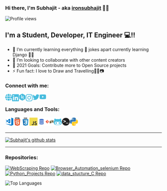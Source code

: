 ### Hi there, I'm Subhajit - aka [ironsubhajit][website] 👋😎

![Profile views](https://gpvc.arturio.dev/ironsubhajit)

## I'm a Student, Developer, IT Engineer 💻!!

- 🌱 I’m currently learning everything 🤣 jokes apart currently learning Django 🤑🌐
- 👯 I’m looking to collaborate with other content creators
- 🥅 2021 Goals: Contribute more to Open Source projects
- ⚡ Fun fact: I love to Draw and Travelling🏄‍♂️📷

### Connect with me:

[<img align="left" alt="ironsubhajit.com" width="22px" src="https://raw.githubusercontent.com/ironsubhajit/icons/2e2d2a392077664c0aefac538adb23cb2ba13d64/Dark_n_White_bkg/Website/globe-solid.svg" />][website]

[<img align="left" alt="ironsubhajit | LinkedIn" width="22px" src="https://raw.githubusercontent.com/ironsubhajit/icons/2e2d2a392077664c0aefac538adb23cb2ba13d64/Dark_n_White_bkg/LinkedIn/linkedin-brands.svg" />][linkedin]

[<img align="left" alt="ironsubhajit | LinkedIn" width="22px" src="https://raw.githubusercontent.com/ironsubhajit/icons/2e2d2a392077664c0aefac538adb23cb2ba13d64/Dark_n_White_bkg/hackerrank/hackerrank-brands.svg" />][hackerrank]

[<img align="left" alt="ironsubhajit | Instagram" width="22px" src="https://raw.githubusercontent.com/ironsubhajit/icons/2e2d2a392077664c0aefac538adb23cb2ba13d64/Dark_n_White_bkg/instagram/instagram-brands.svg" />][instagram]

[<img align="left" alt="ironsubhajit | Twitter" width="22px" src="https://raw.githubusercontent.com/ironsubhajit/icons/2e2d2a392077664c0aefac538adb23cb2ba13d64/Dark_n_White_bkg/twitter/twitter-brands.svg" />][twitter]

[<img align="left" alt="ironsubhajit | YouTube" width="22px" src="https://raw.githubusercontent.com/ironsubhajit/icons/2e2d2a392077664c0aefac538adb23cb2ba13d64/Dark_n_White_bkg/youtube/youtube-brands.svg" />][youtube]





<br />

### Languages and Tools:

<img align="left" alt="Visual Studio Code" width="26px" src="https://raw.githubusercontent.com/github/explore/80688e429a7d4ef2fca1e82350fe8e3517d3494d/topics/visual-studio-code/visual-studio-code.png" />
<img align="left" alt="HTML5" width="26px" src="https://raw.githubusercontent.com/github/explore/80688e429a7d4ef2fca1e82350fe8e3517d3494d/topics/html/html.png" />
<img align="left" alt="CSS3" width="26px" src="https://raw.githubusercontent.com/github/explore/80688e429a7d4ef2fca1e82350fe8e3517d3494d/topics/css/css.png" />
<img align="left" alt="JavaScript" width="26px" src="https://raw.githubusercontent.com/github/explore/80688e429a7d4ef2fca1e82350fe8e3517d3494d/topics/javascript/javascript.png" />
<img align="left" alt="SQL" width="26px" src="https://raw.githubusercontent.com/github/explore/80688e429a7d4ef2fca1e82350fe8e3517d3494d/topics/sql/sql.png" />
<img align="left" alt="Git" width="26px" src="https://raw.githubusercontent.com/github/explore/80688e429a7d4ef2fca1e82350fe8e3517d3494d/topics/git/git.png" />
<img align="left" alt="GitHub" width="26px" src="https://raw.githubusercontent.com/ironsubhajit/icons/2e2d2a392077664c0aefac538adb23cb2ba13d64/Dark_n_White_bkg/github/github-alt-brands.svg" />
<img align="left" alt="Terminal" width="26px" src="https://raw.githubusercontent.com/github/explore/80688e429a7d4ef2fca1e82350fe8e3517d3494d/topics/terminal/terminal.png" />
<img align="left" alt="Python" width="26px" src="https://raw.githubusercontent.com/ironsubhajit/icons/main/Python/python.png" />

<br />
<br />

---

[![Subhajit's github stats](https://github-readme-stats.vercel.app/api?username=ironsubhajit&hide=prs&count_private=true&show_icons=true&theme=algolia&hide_border=true)](https://github.com/ironsubhajit)

---


### Repositories:

[![WebScraping Repo](https://github-readme-stats.vercel.app/api/pin/?username=ironsubhajit&repo=WebScraping&theme=dark&hide_border=true)](https://github.com/ironsubhajit/WebScraping)
[![Browser_Automation_selenium Repo](https://github-readme-stats.vercel.app/api/pin/?username=ironsubhajit&repo=Browser_Automation_selenium&theme=dark&hide_border=true)](https://github.com/ironsubhajit/Browser_Automation_selenium)
[![Python_Projects Repo](https://github-readme-stats.vercel.app/api/pin/?username=ironsubhajit&repo=Python_Projects&theme=dark&hide_border=true)](https://github.com/ironsubhajit/Python_Projects)
[![data_stucture_C Repo](https://github-readme-stats.vercel.app/api/pin/?username=ironsubhajit&repo=data_stucture_C&theme=dark&hide_border=true)](https://github.com/ironsubhajit/data_stucture_C)


![Top Languages](https://github-readme-stats.vercel.app/api/top-langs/?username=ironsubhajit&layout=compact&theme=dark&hide_border=true)



[website]: https://ironsubhajit.herokuapp.com
[hackerrank]: https://www.hackerrank.com/ironsubhajit
[course]: http://vsCodeHero.com
[twitter]: https://twitter.com/ironsubhajit
[youtube]: https://www.youtube.com/channel/UCGJYGiMDjWPCprI7Hs2WAuQ
[instagram]: https://www.instagram.com/ironsubhajit/
[linkedin]: https://www.linkedin.com/in/ironsubhajit/
[webdevplaylist]: https://www.youtube.com/playlist?list=PLkwxH9e_vrAJ0WbEsFA9W3I1W-g_BTsbt
[jsplaylist]: https://www.youtube.com/playlist?list=PLkwxH9e_vrALRJKu7wfXby3MKeflhTu6B
[cssplaylist]: https://www.youtube.com/playlist?list=PLkwxH9e_vrALSdvZuEh6gqQdmDoDIoqz4
[reactplaylist]: https://www.youtube.com/playlist?list=PLkwxH9e_vrAK4TdffpxKY3QGyHCpxFcQ0
